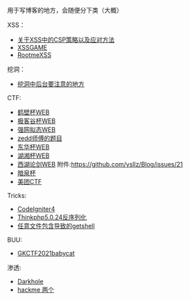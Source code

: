 用于写博客的地方，会随便分下类（大概）


XSS：
+ [关于XSS中的CSP策略以及应对方法](https://github.com/ysllz/Blog/issues/4)
+ [XSSGAME](https://github.com/ysllz/Blog/issues/3)
+ [RootmeXSS](https://github.com/ysllz/Blog/issues/3)

挖洞：
+ [挖洞中后台要注意的地方](https://github.com/ysllz/Blog/issues/2)



CTF:
+ [鹤壁杯WEB ](https://github.com/ysllz/Blog/issues/5)
+ [极客谷杯WEB](https://github.com/ysllz/Blog/issues/8)
+ [强网拟态WEB](https://github.com/ysllz/Blog/issues/9)
+ [zedd师傅的题目](https://github.com/ysllz/Blog/issues/10)
+ [东华杯WEB](https://github.com/ysllz/Blog/issues/14)
+ [湖湘杯WEB](https://github.com/ysllz/Blog/blob/main/%E6%B9%96%E6%B9%98%E6%9D%AFWP.md)
+ [西湖论剑WEB](https://github.com/ysllz/Blog/blob/main/%E8%A5%BF%E6%B9%96%E8%AE%BA%E5%89%91WEB.md) 附件:https://github.com/ysllz/Blog/issues/21
+ [暗泉杯](https://github.com/ysllz/Blog/blob/main/%E6%9A%97%E6%B3%89%E6%9D%AF.md)
+ [美团CTF](https://github.com/ysllz/Blog/blob/main/%E6%88%91%E5%8F%AA%E4%BC%9A%E5%81%9A%E4%B8%80%E6%AC%A1.md)

Tricks:

+ [CodeIgniter4](https://github.com/ysllz/Blog/issues/13)
+ [Thinkphp5.0.24反序列化](https://github.com/ysllz/Blog/issues/1)
+ [任意文件包含导致的getshell](https://github.com/ysllz/Blog/issues/15)

BUU:
+ [GKCTF2021babycat](https://github.com/ysllz/Blog/issues/17)

渗透:
+ [Darkhole](https://github.com/ysllz/Blog/blob/main/Darkhole2.md)
+ [hackme 两个](https://github.com/ysllz/Blog/blob/main/vlunhub%E9%9D%B6%E6%9C%BA%20hackme.md)
